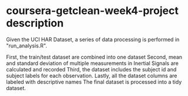 # coursera-getclean-week4-project description

Given the UCI HAR Dataset, a series of data processing is performed in "run_analysis.R".
 
First, the train/test dataset are combined into one dataset
Second, mean and standard deviation of multiple measurements in Inertial Signals are calculated and recorded
Third, the dataset includes the subject id and subject labels for each observation.
Lastly, all the dataset columns are labeled with descriptive names
The final dataset is processed into a tidy dataset. 